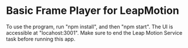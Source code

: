 # Basic Frame Player for LeapMotion

To use the program, run "npm install", and then "npm start". The UI is accessible at "locahost:3001".
Make sure to end the Leap Motion Service task before running this app.
